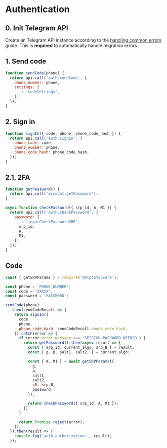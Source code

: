 # Authentication

## 0. Init Telegram API

Create an Telegram API instance according to the [handling common errors](./handling-common-errors.md) guide. This is **required** to automatically handle migration errors.

## 1. Send code
```js
function sendCode(phone) {
  return api.call('auth.sendCode', {
    phone_number: phone,
    settings: {
      _: 'codeSettings',
    },
  });
}
```

## 2. Sign in
```js
function signIn({ code, phone, phone_code_hash }) {
  return api.call('auth.signIn', {
    phone_code: code,
    phone_number: phone,
    phone_code_hash: phone_code_hash,
  });
}
```

## 2.1. 2FA
```js
function getPassword() {
  return api.call('account.getPassword');
}

async function checkPassword({ srp_id, A, M1 }) {
  return api.call('auth.checkPassword', {
    password: {
      _: 'inputCheckPasswordSRP',
      srp_id,
      A,
      M1,
    },
  });
}
```

## Code
```js
const { getSRPParams } = require('@mtproto/core');

const phone = 'PHONE_NUMBER';
const code = 'XXXXX';
const password = 'PASSWORD';

sendCode(phone)
  .then(sendCodeResult => {
    return signIn({
      code,
      phone,
      phone_code_hash: sendCodeResult.phone_code_hash,
    }).catch(error => {
      if (error.error_message === 'SESSION_PASSWORD_NEEDED') {
        return getPassword().then(async result => {
          const { srp_id, current_algo, srp_B } = result;
          const { g, p, salt1, salt2, } = current_algo;

          const { A, M1 } = await getSRPParams({
            g,
            p,
            salt1,
            salt2,
            gB: srp_B,
            password,
          });

          return checkPassword({ srp_id, A, M1 });
        });
      }

      return Promise.reject(error);
    });
  }).then(result => {
    console.log('auth.authorization:', result);
  });
```
